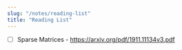```yaml
---
slug: "/notes/reading-list"
title: "Reading List"
---
```


- [ ] Sparse Matrices - https://arxiv.org/pdf/1911.11134v3.pdf
